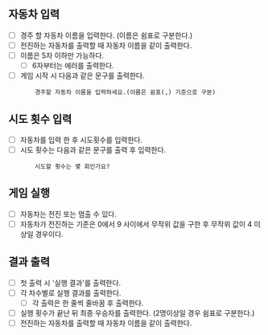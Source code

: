 ## 자동차 입력

- [ ] 경주 할 자동차 이름을 입력한다. (이름은 쉼표로 구분한다.)
- [ ] 전진하는 자동차를 출력할 때 자동차 이름을 같이 출력한다.
- [ ] 이름은 5자 이하만 가능하다.
  - [ ] 6자부터는 에러를 출력한다.
- [ ] 게임 시작 시 다음과 같은 문구를 출력한다.
  ```
      경주할 자동차 이름을 입력하세요.(이름은 쉼표(,) 기준으로 구분)
  ```

## 시도 횟수 입력

- [ ] 자동차를 입력 한 후 시도횟수를 입력한다.
- [ ] 시도 횟수는 다음과 같은 문구를 출력 후 입력한다.
  ```
      시도할 횟수는 몇 회인가요?
  ```

## 게임 실행

- [ ] 자동차는 전진 또는 멈출 수 있다.
- [ ] 자동차가 전진하는 기준은 0에서 9 사이에서 무작위 값을 구한 후 무작위 값이 4 이상일 경우이다.

## 결과 출력

- [ ] 첫 출력 시 '실행 결과'를 출력한다.
- [ ] 각 차수별로 실행 결과를 출력한다.
  - [ ] 각 출력은 한 줄씩 줄바꿈 후 출력한다.
- [ ] 실행 횟수가 끝난 뒤 최종 우승자를 출력한다. (2명이상일 경우 쉼표로 구분한다.)
- [ ] 전진하는 자동차를 출력할 때 자동차 이름을 같이 출력한다.
